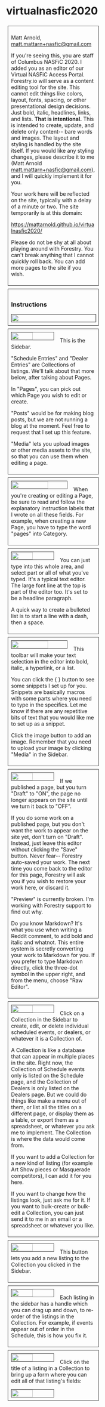 # virtualnasfic2020
<style type="text/css" media="screen">
  .forestry-non-technical-user-instructions section {
    border: 0.1rem solid #333;
    margin: 0.25rem;
    padding: 0.5rem;
  }
  .forestry-non-technical-user-instructions img {
    border: 0.1rem solid #333;
    float: left;
    margin-right: 1rem;
  }
</style>

<div class="forestry-non-technical-user-instructions" style="width: 50%; display: flex; flex-direction: column;">

<section>

Matt Arnold, matt.mattarn+nasfic@gmail.com

If you're seeing this, you are staff of Columbus NASFiC 2020. I added you as an editor of our Virtual NASFiC Access Portal. Forestry.io will serve as a content editing tool for the site. This cannot edit things like colors, layout, fonts, spacing, or other presentational design decisions. Just bold, italic, headlines, links, and lists. **That is intentional.** This is intended to create, update, and delete only content-- bare words and images. The layout and styling is handled by the site itself. If you would like any styling changes, please describe it to me (Matt Arnold matt.mattarn+nasfic@gmail.com), and I will quickly implement it for you.

Your work here will be reflected on the site, typically with a delay of a minute or two. The site temporarily is at this domain:

https://mattarnold.github.io/virtualnasfic2020/

Please do not be shy at all about playing around with Forestry. You can't break anything that I cannot quickly roll back. You can add more pages to the site if you wish.

</section>

<section>

### Instructions

<img src="https://mattarnold.github.io/virtualnasfic2020/assets/images/forestry_overview_screenshot.png" width="100%" />

</section>

<section>

<img src="https://mattarnold.github.io/virtualnasfic2020/assets/images/forestry_sidebar_screenshot.png" width="50%" style="" />

This is the Sidebar.

"Schedule Entries" and "Dealer Entries" are Collections of listings. We'll talk about that more below, after talking about Pages.

In "Pages", you can pick out which Page you wish to edit or create.

"Posts" would be for making blog posts, but we are not running a blog at the moment. Feel free to request that I set up this feature.

"Media" lets you upload images or other media assets to the site, so that you can use them when editing a page.

</section>

<section>

<img src="https://mattarnold.github.io/virtualnasfic2020/assets/images/forestry_fields_screenshot.png" width="66%" />

When you're creating or editing a Page, be sure to read and follow the explanatory instruction labels that I wrote on all these fields. For example, when creating a new Page, you have to type the word "pages" into Category.

</section>

<section>

<img src="https://mattarnold.github.io/virtualnasfic2020/assets/images/forestry_editor_screenshot.png" width="50%" />

You can just type into this whole area, and select part or all of what you've typed. It's a typical text editor. The large font line at the top is part of the editor too. It's set to be a headline paragraph.

A quick way to create a bulleted list is to start a line with a dash, then a space.

</section>

<section>

<img src="https://mattarnold.github.io/virtualnasfic2020/assets/images/forestry_toolbar_screenshot.png" width="66%" />

This toolbar will make your text selection in the editor into bold, italic, a hyperlink, or a list.

You can click the { } button to see some snippets I set up for you. Snippets are basically macros with some parts where you need to type in the specifics. Let me know if there are any repetitive bits of text that you would like me to set up as a snippet.

Click the image button to add an image. Remember that you need to upload your image by clicking "Media" in the Sidebar.

</section>

<section>

<img src="https://mattarnold.github.io/virtualnasfic2020/assets/images/forestry_save_screenshot.png" width="50%" />

If we published a page, but you turn "Draft" to "ON", the page no longer appears on the site until we turn it back to "OFF".

If you do some work on a published page, but you don't want the work to appear on the site yet, don't turn on "Draft". Instead, just leave this editor without clicking the "Save" button. Never fear-- Forestry auto-saved your work. The next time you come back to the editor for this page, Forestry will ask you if you wish to restore your work here, or discard it.

"Preview" is currently broken. I'm working with Forestry support to find out why.

Do you know Markdown? It's what you use when writing a Reddit comment, to add bold and italic and whatnot. This entire system is secretly converting your work to Markdown for you. If you prefer to type Markdown directly, click the three-dot symbol in the upper right, and from the menu, choose "Raw Editor".

</section>

<section>

<img src="https://mattarnold.github.io/virtualnasfic2020/assets/images/screenshots/forestry_collection_sidebar.png" width="50%" />

Click on a Collection in the Sidebar to create, edit, or delete individual scheduled events, or dealers, or whatever it is a Collection of.

A Collection is like a database that can appear in multiple places in the site. Right now, the Collection of Schedule events only is listed on the Schedule page, and the Collection of Dealers is only listed on the Dealers page. But we could do things like make a menu out of them, or list all the titles on a different page, or display them as a table, or export them as a spreadsheet, or whatever you ask me to implement. The Collection is where the data would come from.

If you want to add a Collection for a new kind of listing (for example Art Show pieces or Masquerade competitors), I can add it for you here.

If you want to change how the listings look, just ask me for it. If you want to bulk-create or bulk-edit a Collection, you can just send it to me in an email or a spreadsheet or whatever you like.

</section>

<section>

<img src="https://mattarnold.github.io/virtualnasfic2020/assets/images/screenshots/forestry_collection_create.png" width="50%" />

This button lets you add a new listing to the Collection you clicked in the Sidebar.

</section>

<section>

<img src="https://mattarnold.github.io/virtualnasfic2020/assets/images/screenshots/forestry_collection_handle.png" width="50%" />

Each listing in the sidebar has a handle which you can drag up and down, to re-order of the listings in the Collection. For example, if events appear out of order in the Schedule, this is how you fix it.

</section>

<section>

<img src="https://mattarnold.github.io/virtualnasfic2020/assets/images/screenshots/forestry_collection_editor.png" width="50%" />

Click on the title of a listing in a Collection to bring up a form where you can edit all of that listing's fields:

<img src="https://mattarnold.github.io/virtualnasfic2020/assets/images/screenshots/forestry_collection_editor.png" width="50%" />

</section>

</div>